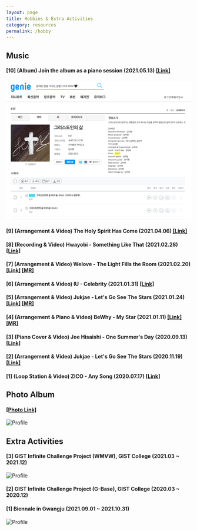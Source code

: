 ```yaml
---
layout: page
title: Hobbies & Extra Activities
category: resources
permalink: /hobby
---
```


## Music

#### [10] (Album) Join the album as a piano session (2021.05.13) [[Link]](https://www.genie.co.kr/detail/albumInfo?axnm=82039383)
![Profile](/assets/img/Album.png)

#### [9] (Arrangement & Video) The Holy Spirit Has Come (2021.04.06) [[Link]](https://www.youtube.com/watch?v=sYqEER2HTB0)

#### [8] (Recording & Video) Hwayobi - Something Like That (2021.02.28) [[Link]](https://www.youtube.com/watch?v=EhNlVuKVjSU) 

#### [7] (Arrangement & Video) Welove - The Light Fills the Room (2021.02.20) [[Link]](https://www.youtube.com/watch?v=3JL_b2j_74M)  [[MR]](https://www.youtube.com/watch?v=qmhErsVbVLk)

#### [6] (Arrangement & Video) IU - Celebrity (2021.01.31) [[Link]](https://youtu.be/-jJc5h2M20U) 

#### [5] (Arrangement & Video) Jukjae - Let's Go See The Stars (2021.01.24) [[Link]](https://www.youtube.com/watch?v=7ZzfVkd9y-k&t=37s) [[MR]](https://www.youtube.com/watch?v=thHp55TDWk0)

#### [4] (Arrangement & Piano & Video) BeWhy - My Star (2021.01.11) [[Link]](https://www.youtube.com/watch?v=uuFAw0NxtpQ) [[MR]](https://www.youtube.com/watch?v=4z3EG4XRjAU)

#### [3] (Piano Cover & Video) Joe Hisaishi - One Summer's Day (2020.09.13) [[Link]](https://youtu.be/iPtXkVuTBBU)

#### [2] (Arrangement & Video) Jukjae - Let's Go See The Stars (2020.11.19) [[Link]](https://www.youtube.com/watch?v=EhJDiCEFqWg)

#### [1] (Loop Station & Video) ZICO - Any Song (2020.07.17) [[Link]](https://youtu.be/-6O83N8HiWM)

## Photo Album

#### [[Photo Link]](https://bald-blinker-cf9.notion.site/a967e9c2178545a7b77d9c7129267535)
![Profile](/assets/img/Photo.png)

## Extra Activities

#### [3] GIST Infinite Challenge Project (WMVW), GIST College (2021.03 ~ 2021.12)
![Profile](/assets/img/WMVW.gif)

#### [2] GIST Infinite Challenge Project (G-Base), GIST College (2020.03 ~ 2020.12)

#### [1] Biennale in Gwangju (2021.09.01 ~ 2021.10.31)
![Profile](/assets/img/Biennale.png)

